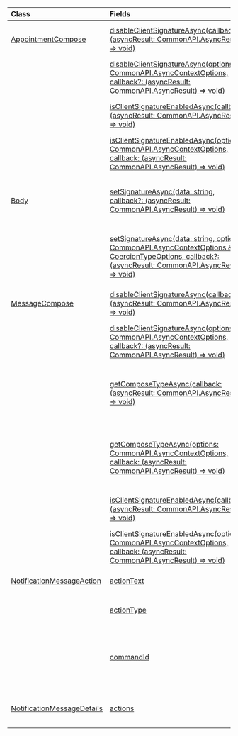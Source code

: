 | Class | Fields | Description |
|:---|:---|:---|
|[AppointmentCompose](/javascript/api/outlook/outlook.appointmentcompose)|[disableClientSignatureAsync(callback?: (asyncResult: CommonAPI.AsyncResult<void>) => void)](/javascript/api/outlook/outlook.appointmentcompose#disableClientSignatureAsync_callback__asyncResult_)|Disables the Outlook client signature.|
||[disableClientSignatureAsync(options: CommonAPI.AsyncContextOptions, callback?: (asyncResult: CommonAPI.AsyncResult<void>) => void)](/javascript/api/outlook/outlook.appointmentcompose#disableClientSignatureAsync_options__callback__asyncResult_)|Disables the Outlook client signature.|
||[isClientSignatureEnabledAsync(callback: (asyncResult: CommonAPI.AsyncResult<boolean>) => void)](/javascript/api/outlook/outlook.appointmentcompose#isClientSignatureEnabledAsync_callback__asyncResult_)|Gets if the client signature is enabled.|
||[isClientSignatureEnabledAsync(options: CommonAPI.AsyncContextOptions, callback: (asyncResult: CommonAPI.AsyncResult<boolean>) => void)](/javascript/api/outlook/outlook.appointmentcompose#isClientSignatureEnabledAsync_options__callback__asyncResult_)|Gets if the client signature is enabled.|
|[Body](/javascript/api/outlook/outlook.body)|[setSignatureAsync(data: string, callback?: (asyncResult: CommonAPI.AsyncResult<void>) => void)](/javascript/api/outlook/outlook.body#setSignatureAsync_data__callback__asyncResult_)|Adds or replaces the signature of the item body.|
||[setSignatureAsync(data: string, options: CommonAPI.AsyncContextOptions & CoercionTypeOptions, callback?: (asyncResult: CommonAPI.AsyncResult<void>) => void)](/javascript/api/outlook/outlook.body#setSignatureAsync_data__options__callback__asyncResult_)|Adds or replaces the signature of the item body.|
|[MessageCompose](/javascript/api/outlook/outlook.messagecompose)|[disableClientSignatureAsync(callback?: (asyncResult: CommonAPI.AsyncResult<void>) => void)](/javascript/api/outlook/outlook.messagecompose#disableClientSignatureAsync_callback__asyncResult_)|Disables the Outlook client signature.|
||[disableClientSignatureAsync(options: CommonAPI.AsyncContextOptions, callback?: (asyncResult: CommonAPI.AsyncResult<void>) => void)](/javascript/api/outlook/outlook.messagecompose#disableClientSignatureAsync_options__callback__asyncResult_)|Disables the Outlook client signature.|
||[getComposeTypeAsync(callback: (asyncResult: CommonAPI.AsyncResult<any>) => void)](/javascript/api/outlook/outlook.messagecompose#getComposeTypeAsync_callback__asyncResult_)|Specifies the type of message compose and its coercion type.|
||[getComposeTypeAsync(options: CommonAPI.AsyncContextOptions, callback: (asyncResult: CommonAPI.AsyncResult<any>) => void)](/javascript/api/outlook/outlook.messagecompose#getComposeTypeAsync_options__callback__asyncResult_)|Specifies the type of message compose and its coercion type.|
||[isClientSignatureEnabledAsync(callback: (asyncResult: CommonAPI.AsyncResult<boolean>) => void)](/javascript/api/outlook/outlook.messagecompose#isClientSignatureEnabledAsync_callback__asyncResult_)|Gets if the client signature is enabled.|
||[isClientSignatureEnabledAsync(options: CommonAPI.AsyncContextOptions, callback: (asyncResult: CommonAPI.AsyncResult<boolean>) => void)](/javascript/api/outlook/outlook.messagecompose#isClientSignatureEnabledAsync_options__callback__asyncResult_)|Gets if the client signature is enabled.|
|[NotificationMessageAction](/javascript/api/outlook/outlook.notificationmessageaction)|[actionText](/javascript/api/outlook/outlook.notificationmessageaction#actionText)|The text of the action link.|
||[actionType](/javascript/api/outlook/outlook.notificationmessageaction#actionType)|The type of action to be performed.|
||[commandId](/javascript/api/outlook/outlook.notificationmessageaction#commandId)|The button defined in the manifest based on the item type.|
|[NotificationMessageDetails](/javascript/api/outlook/outlook.notificationmessagedetails)|[actions](/javascript/api/outlook/outlook.notificationmessagedetails#actions)|Specifies actions for the message.|
